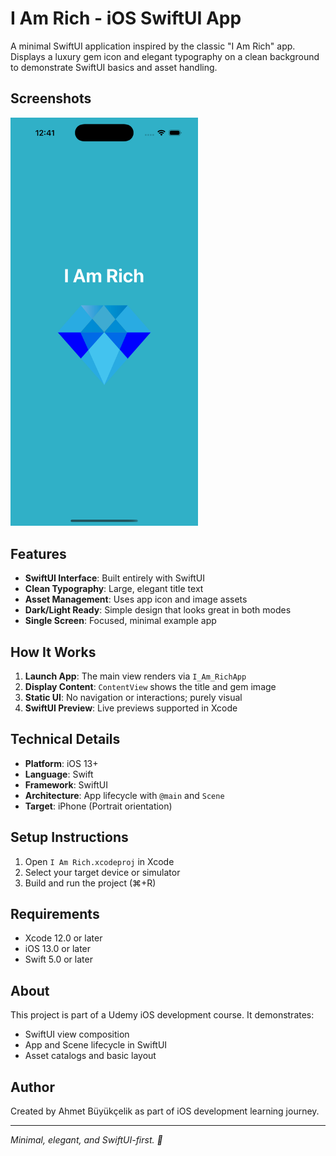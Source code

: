 # I Am Rich - iOS SwiftUI App

A minimal SwiftUI application inspired by the classic "I Am Rich" app. Displays a luxury gem icon and elegant typography on a clean background to demonstrate SwiftUI basics and asset handling.

## Screenshots

<img src="./Screenshot.png" width="300" alt="App Screenshot">

## Features

- **SwiftUI Interface**: Built entirely with SwiftUI
- **Clean Typography**: Large, elegant title text
- **Asset Management**: Uses app icon and image assets
- **Dark/Light Ready**: Simple design that looks great in both modes
- **Single Screen**: Focused, minimal example app

## How It Works

1. **Launch App**: The main view renders via `I_Am_RichApp`
2. **Display Content**: `ContentView` shows the title and gem image
3. **Static UI**: No navigation or interactions; purely visual
4. **SwiftUI Preview**: Live previews supported in Xcode

## Technical Details

- **Platform**: iOS 13+
- **Language**: Swift
- **Framework**: SwiftUI
- **Architecture**: App lifecycle with `@main` and `Scene`
- **Target**: iPhone (Portrait orientation)

## Setup Instructions

1. Open `I Am Rich.xcodeproj` in Xcode
2. Select your target device or simulator
3. Build and run the project (⌘+R)

## Requirements

- Xcode 12.0 or later
- iOS 13.0 or later
- Swift 5.0 or later

## About

This project is part of a Udemy iOS development course. It demonstrates:
- SwiftUI view composition
- App and Scene lifecycle in SwiftUI
- Asset catalogs and basic layout

## Author

Created by Ahmet Büyükçelik as part of iOS development learning journey.

---

*Minimal, elegant, and SwiftUI-first. 💎*
